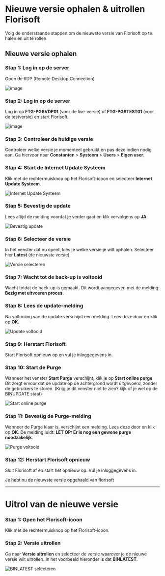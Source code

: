 # **Nieuwe versie ophalen & uitrollen Florisoft**

Volg de onderstaande stappen om de nieuwste versie van Florisoft op te halen en uit te rollen.

## **Nieuwe versie ophalen**

### **Stap 1: Log in op de server**
Open de RDP (Remote Desktop Connection)

![image](https://github.com/user-attachments/assets/761499c7-f5b1-46db-86fb-95caf12cad97)


### **Stap 2: Log in op de server**
Log in op **FTG-PGSVDP01** (voor de live-versie) of **FTG-PGSTEST01** (voor de testversie) en start Florisoft.

![image](https://github.com/user-attachments/assets/0b575d61-0dd4-4af1-82ff-c4da7f18f5dc)


### **Stap 3: Controleer de huidige versie**
Controleer welke versie je momenteel gebruikt en pas deze indien nodig aan. Ga hiervoor naar **Constanten** > **Systeem** > **Users** > **Eigen user**.

### **Stap 4: Start de Internet Update Systeem**
Klik met de rechtermuisknop op het Florisoft-icoon en selecteer **Internet Update Systeem**.

![Internet Update Systeem](https://github.com/user-attachments/assets/8b247502-29e7-452b-90cf-3143bee7de39)


### **Stap 5: Bevestig de update**
Lees altijd de melding voordat je verder gaat en klik vervolgens op **JA**.

![Bevestig update](https://github.com/user-attachments/assets/95092c16-8168-41ed-8ed1-baecae3323d8)


### **Stap 6: Selecteer de versie**
In het venster dat nu opent, kies je welke versie je wilt ophalen. Selecteer hier **Latest** (de nieuwste versie).

![Versie selecteren](https://github.com/user-attachments/assets/456f1b54-e363-411a-a172-aa7702a5f8a8)


### **Stap 7: Wacht tot de back-up is voltooid**
Wacht totdat de back-up is gemaakt. Dit wordt aangegeven met de melding: **Bezig met uitvoeren proces**.

### **Stap 8: Lees de update-melding**
Na voltooiing van de update verschijnt een melding. Lees deze door en klik op **OK**.

![Update voltooid](https://github.com/user-attachments/assets/bb025677-b659-4cf0-9b10-5b9646f70a6c)


### **Stap 9: Herstart Florisoft**
Start Florisoft opnieuw op en vul je inloggegevens in.

### **Stap 10: Start de Purge**
Wanneer het venster **Start Purge** verschijnt, klik je op **Start online purge**. Dit zorgt ervoor dat de update op de achtergrond wordt uitgevoerd, zonder de gebruikers te storen. (Krijg je dit venster niet te zien? kijk of je wel op de BINUPDATE staat)

![Start online purge](https://github.com/user-attachments/assets/1011171f-efb3-4a8d-a59a-3d096cae4755)


### **Stap 11: Bevestig de Purge-melding**
Wanneer de Purge klaar is, verschijnt een melding. Lees deze door en klik op **OK**. De melding luidt: **LET OP: Er is nog een gewone purge noodzakelijk**.

![Purge voltooid](https://github.com/user-attachments/assets/5c11f0ee-3350-4bc0-9f7c-733a3e3fb0c4)


### **Stap 12: Herstart Florisoft opnieuw**
Sluit Florisoft af en start het opnieuw op. Vul je inloggegevens in.

Je hebt nu de nieuwste versie opgehaald van florisoft

---

# **Uitrol van de nieuwe versie**

### **Stap 1: Open het Florisoft-icoon**
Klik met de rechtermuisknop op het Florisoft-icoon.

### **Stap 2: Versie uitrollen**
Ga naar **Versie uitrollen** en selecteer de versie waarover je de nieuwe versie wilt uitrollen. In het voorbeeld hieronder is dat **BINLATEST**.

![BINLATEST selecteren](https://github.com/user-attachments/assets/77d848ed-3075-47a1-827c-a6c438005b8a)

